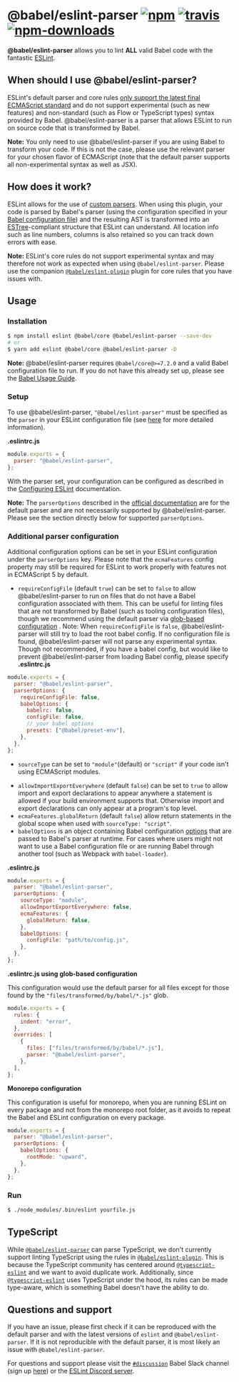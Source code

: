 # @babel/eslint-parser [![npm](https://img.shields.io/npm/v/@babel/eslint-parser.svg)](https://www.npmjs.com/package/@babel/eslint-parser) [![travis](https://img.shields.io/travis/babel/@babel/eslint-parser/main.svg)](https://travis-ci.org/babel/@babel/eslint-parser) [![npm-downloads](https://img.shields.io/npm/dm/@babel/eslint-parser.svg)](https://www.npmjs.com/package/@babel/eslint-parser)

**@babel/eslint-parser** allows you to lint **ALL** valid Babel code with the fantastic
[ESLint](https://github.com/eslint/eslint).

## When should I use @babel/eslint-parser?

ESLint's default parser and core
rules [only support the latest final ECMAScript standard](https://github.com/eslint/eslint/blob/a675c89573836adaf108a932696b061946abf1e6/README.md#what-about-experimental-features)
and do not support experimental (such as new features) and non-standard (such as Flow or TypeScript types) syntax
provided by Babel. @babel/eslint-parser is a parser that allows ESLint to run on source code that is transformed by
Babel.

**Note:** You only need to use @babel/eslint-parser if you are using Babel to transform your code. If this is not the
case, please use the relevant parser for your chosen flavor of ECMAScript (note that the default parser supports all
non-experimental syntax as well as JSX).

## How does it work?

ESLint allows for the use of [custom parsers](https://eslint.org/docs/developer-guide/working-with-custom-parsers). When
using this plugin, your code is parsed by Babel's parser (using the configuration specified in
your [Babel configuration file](https://babeljs.io/docs/en/configuration)) and the resulting AST is transformed into
an [ESTree](https://github.com/estree/estree)-compliant structure that ESLint can understand. All location info such as
line numbers, columns is also retained so you can track down errors with ease.

**Note:** ESLint's core rules do not support experimental syntax and may therefore not work as expected when
using `@babel/eslint-parser`. Please use the
companion [`@babel/eslint-plugin`](https://github.com/babel/babel/tree/main/eslint/babel-eslint-plugin) plugin for core
rules that you have issues with.

## Usage

### Installation

```sh
$ npm install eslint @babel/core @babel/eslint-parser --save-dev
# or
$ yarn add eslint @babel/core @babel/eslint-parser -D
```

**Note:** @babel/eslint-parser requires `@babel/core@>=7.2.0` and a valid Babel configuration file to run. If you do not
have this already set up, please see the [Babel Usage Guide](https://babeljs.io/docs/en/usage).

### Setup

To use @babel/eslint-parser, `"@babel/eslint-parser"` must be specified as the `parser` in your ESLint configuration
file (see [here](https://eslint.org/docs/latest/use/configure/parser) for more detailed information).

**.eslintrc.js**

```js
module.exports = {
  parser: "@babel/eslint-parser",
};
```

With the parser set, your configuration can be configured as described in
the [Configuring ESLint](https://eslint.org/docs/user-guide/configuring) documentation.

**Note:** The `parserOptions` described in
the [official documentation](https://eslint.org/docs/user-guide/configuring/language-options#specifying-parser-options)
are for the default parser and are not necessarily supported by @babel/eslint-parser. Please see the section directly
below for supported `parserOptions`.

### Additional parser configuration

Additional configuration options can be set in your ESLint configuration under the `parserOptions` key. Please note that
the `ecmaFeatures` config property may still be required for ESLint to work properly with features not in ECMAScript 5
by default.

- `requireConfigFile` (default `true`) can be set to `false` to allow @babel/eslint-parser to run on files that do not
  have a Babel configuration associated with them. This can be useful for linting files that are not transformed by
  Babel (such as tooling configuration files), though we recommend using the default parser
  via [glob-based configuration](https://eslint.org/docs/user-guide/configuring/configuration-files#configuration-based-on-glob-patterns)
  . Note: When `requireConfigFile` is `false`, @babel/eslint-parser will still try to load the root babel config. If no
  configuration file is found, @babel/eslint-parser will not parse any experimental syntax. Though not recommended, if
  you have a babel config, but would like to prevent @babel/eslint-parser from loading Babel config, please specify
  **.eslintrc.js**

```js
module.exports = {
  parser: "@babel/eslint-parser",
  parserOptions: {
    requireConfigFile: false,
    babelOptions: {
      babelrc: false,
      configFile: false,
      // your babel options
      presets: ["@babel/preset-env"],
    },
  },
};
```

- `sourceType` can be set to `"module"`(default) or `"script"` if your code isn't using ECMAScript modules.

<!-- TODO(Babel 8): Remove this -->

- `allowImportExportEverywhere` (default `false`) can be set to `true` to allow import and export declarations to appear
  anywhere a statement is allowed if your build environment supports that. Otherwise import and export declarations can
  only appear at a program's top level.
- `ecmaFeatures.globalReturn` (default `false`) allow return statements in the global scope when used
  with `sourceType: "script"`.
- `babelOptions` is an object containing Babel configuration [options](https://babeljs.io/docs/en/options) that are
  passed to Babel's parser at runtime. For cases where users might not want to use a Babel configuration file or are
  running Babel through another tool (such as Webpack with `babel-loader`).

**.eslintrc.js**

```js
module.exports = {
  parser: "@babel/eslint-parser",
  parserOptions: {
    sourceType: "module",
    allowImportExportEverywhere: false,
    ecmaFeatures: {
      globalReturn: false,
    },
    babelOptions: {
      configFile: "path/to/config.js",
    },
  },
};
```

**.eslintrc.js using glob-based configuration**

This configuration would use the default parser for all files except for those found by
the `"files/transformed/by/babel/*.js"` glob.

```js
module.exports = {
  rules: {
    indent: "error",
  },
  overrides: [
    {
      files: ["files/transformed/by/babel/*.js"],
      parser: "@babel/eslint-parser",
    },
  ],
};
```

**Monorepo configuration**

This configuration is useful for monorepo, when you are running ESLint on every package and not from the monorepo root
folder, as it avoids to repeat the Babel and ESLint configuration on every package.

```js
module.exports = {
  parser: "@babel/eslint-parser",
  parserOptions: {
    babelOptions: {
      rootMode: "upward",
    },
  },
};
```

### Run

```sh
$ ./node_modules/.bin/eslint yourfile.js
```

## TypeScript

While [`@babel/eslint-parser`](https://github.com/babel/babel/tree/main/eslint/babel-eslint-parser) can parse
TypeScript, we don't currently support linting TypeScript using the rules
in [`@babel/eslint-plugin`](https://github.com/babel/babel/tree/main/eslint/babel-eslint-plugin). This is because the
TypeScript community has centered around [`@typescript-eslint`](https://github.com/typescript-eslint/typescript-eslint)
and we want to avoid duplicate work. Additionally,
since [`@typescript-eslint`](https://github.com/typescript-eslint/typescript-eslint) uses TypeScript under the hood, its
rules can be made type-aware, which is something Babel doesn't have the ability to do.

## Questions and support

If you have an issue, please first check if it can be reproduced with the default parser and with the latest versions
of `eslint` and `@babel/eslint-parser`. If it is not reproducible with the default parser, it is most likely an issue
with `@babel/eslint-parser`.

For questions and support please visit the [`#discussion`](https://babeljs.slack.com/messages/discussion/) Babel Slack
channel (sign up [here](https://slack.babeljs.io/)) or the [ESLint Discord server](https://eslint.org/chat).
